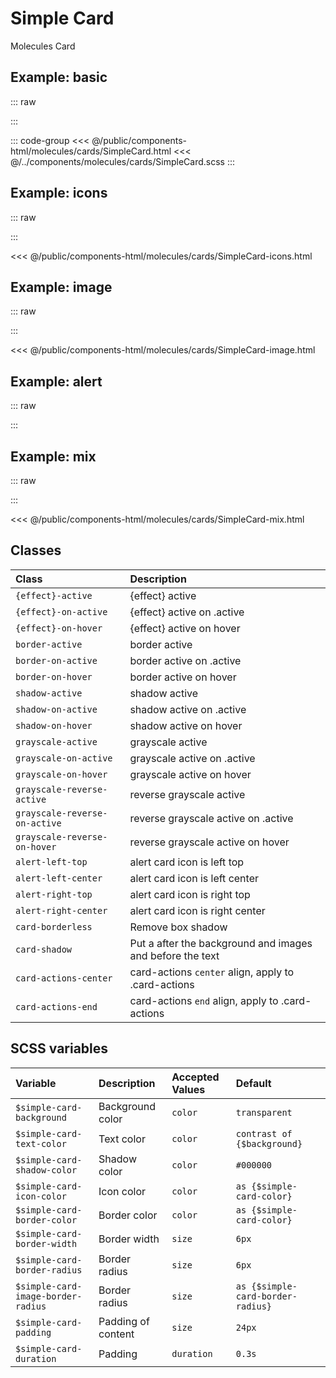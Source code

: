 # Simple Card
<Badge type="tip">Molecules</Badge> <Badge type="info">Card</Badge>

## Example: basic

::: raw
<div class="dev-section">
    <!--@include: ../../public/components-html/molecules/cards/SimpleCard.html -->
</div>
:::

::: code-group
<<< @/public/components-html/molecules/cards/SimpleCard.html
<<< @/../components/molecules/cards/SimpleCard.scss
:::

## Example: icons

::: raw
<div class="dev-section">
    <!--@include: ../../public/components-html/molecules/cards/SimpleCard-icons.html -->
</div>
:::

<<< @/public/components-html/molecules/cards/SimpleCard-icons.html

## Example: image

::: raw
<div class="dev-section">
    <!--@include: ../../public/components-html/molecules/cards/SimpleCard-image.html -->
</div>
:::

<<< @/public/components-html/molecules/cards/SimpleCard-image.html

## Example: alert

::: raw
<div class="dev-section">
    <!--@include: ../../public/components-html/molecules/cards/SimpleCard-alert.html -->
</div>
:::

## Example: mix

::: raw
<div class="dev-section">
    <!--@include: ../../public/components-html/molecules/cards/SimpleCard-mix.html -->
</div>
:::

<<< @/public/components-html/molecules/cards/SimpleCard-mix.html

## Classes

| Class                         | Description                                               |
|:------------------------------|:----------------------------------------------------------|
| `{effect}-active`             | {effect} active                                           |
| `{effect}-on-active`          | {effect} active on .active                                |
| `{effect}-on-hover`           | {effect} active on hover                                  |
| `border-active`               | border active                                             |
| `border-on-active`            | border active on .active                                  |
| `border-on-hover`             | border active on hover                                    |
| `shadow-active`               | shadow active                                             |
| `shadow-on-active`            | shadow active on .active                                  |
| `shadow-on-hover`             | shadow active on hover                                    |
| `grayscale-active`            | grayscale active                                          |
| `grayscale-on-active`         | grayscale active on .active                               |
| `grayscale-on-hover`          | grayscale active on hover                                 |
| `grayscale-reverse-active`    | reverse grayscale active                                  |
| `grayscale-reverse-on-active` | reverse grayscale active on .active                       |
| `grayscale-reverse-on-hover`  | reverse grayscale active on hover                         |
| `alert-left-top`              | alert card icon is left top                               |
| `alert-left-center`           | alert card icon is left center                            |
| `alert-right-top`             | alert card icon is right top                              |
| `alert-right-center`          | alert card icon is right center                           |
| `card-borderless`             | Remove box shadow                                         |
| `card-shadow`                 | Put a after the background and images and before the text |
| `card-actions-center`         | card-actions `center` align, apply to .card-actions       |
| `card-actions-end`            | card-actions `end` align, apply to .card-actions          |


## SCSS variables

| Variable                           | Description        | Accepted Values | Default                           |
|:-----------------------------------|:-------------------|:----------------|:----------------------------------|
| `$simple-card-background`          | Background color   | `color`         | `transparent`                     |
| `$simple-card-text-color`          | Text color         | `color`         | `contrast of {$background}`       |
| `$simple-card-shadow-color`        | Shadow color       | `color`         | `#000000`                         |
| `$simple-card-icon-color`          | Icon color         | `color`         | `as {$simple-card-color}`         |
| `$simple-card-border-color`        | Border color       | `color`         | `as {$simple-card-color}`         |
| `$simple-card-border-width`        | Border width       | `size`          | `6px`                             |
| `$simple-card-border-radius`       | Border radius      | `size`          | `6px`                             |
| `$simple-card-image-border-radius` | Border radius      | `size`          | `as {$simple-card-border-radius}` |
| `$simple-card-padding`             | Padding of content | `size`          | `24px`                            |
| `$simple-card-duration`            | Padding            | `duration`      | `0.3s`                            |

<style lang="scss">
@import "docs/theme.scss";

$simple-card-color: $primary-color;

@import "components/molecules/cards/SimpleCard.scss";
</style>